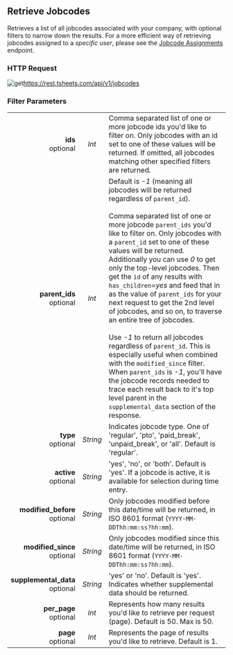 ## Retrieve Jobcodes

Retrieves a list of all jobcodes associated with your company, with optional filters to narrow down the results. For a more efficient way of retrieving jobcodes assigned to a _specific user_, please see the [Jobcode Assignments](#the-jobcode-assignments-object) endpoint.

### HTTP Request

<img src="../../images/get.png" alt="get"/><api>https://rest.tsheets.com/api/v1/jobcodes</api>

### Filter Parameters
|                |             |             |
| -------------: | :---------: | ----------- |
| **ids**<br/>optional | _Int_ | Comma separated list of one or more jobcode ids you'd like to filter on. Only jobcodes with an id set to one of these values will be returned. If omitted, all jobcodes matching other specified filters are returned. |
| **parent_ids**<br/>optional | _Int_ | Default is _-1_ (meaning all jobcodes will be returned regardless of `parent_id`).<br/><br/>Comma separated list of one or more jobcode `parent_ids` you'd like to filter on. Only jobcodes with a `parent_id` set to one of these values will be returned. Additionally you can use _0_ to get only the top-level jobcodes. Then get the `id` of any results with `has_children`=_yes_ and feed that in as the value of `parent_ids` for your next request to get the 2nd level of jobcodes, and so on, to traverse an entire tree of jobcodes.<br/><br/>Use _-1_ to return all jobcodes regardless of `parent_id`. This is especially useful when combined with the `modified_since` filter. When `parent_ids` is _-1_, you'll have the jobcode records needed to trace each result back to it's top level parent in the `supplemental_data` section of the response. |
| **type**<br/>optional | _String_ | Indicates jobcode type. One of 'regular', 'pto', 'paid_break', 'unpaid_break', or 'all'.  Default is 'regular'. |
| **active**<br/>optional | _String_ | 'yes', 'no', or 'both'. Default is 'yes'. If a jobcode is active, it is available for selection during time entry. |
| **modified_before**<br/>optional | _String_ | Only jobcodes modified before this date/time will be returned, in ISO 8601 format (`YYYY-MM-DDThh:mm:ss?hh:mm`). |
| **modified_since**<br/>optional | _String_ | Only jobcodes modified since this date/time will be returned, in ISO 8601 format (`YYYY-MM-DDThh:mm:ss?hh:mm`). |
| **supplemental_data**<br/>optional | _String_ | 'yes' or 'no'. Default is 'yes'. Indicates whether supplemental data should be returned. |
| **per_page**<br/>optional | _Int_ | Represents how many results you'd like to retrieve per request (page). Default is 50. Max is 50. |
| **page**<br/>optional | _Int_ | Represents the page of results you'd like to retrieve. Default is 1. |
